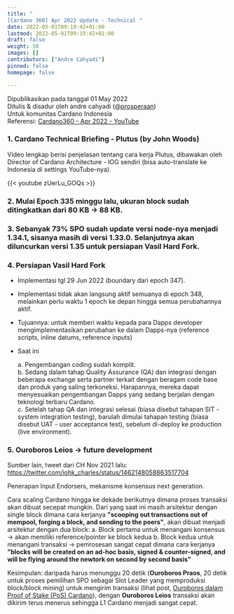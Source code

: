 ```yaml
---
title: "
[Cardano 360] Apr 2022 Update - Technical "
date: 2022-05-01T09:19:42+01:00
lastmod: 2022-05-01T09:19:42+01:00
draft: false
weight: 50
images: []
contributors: ["Andre Cahyadi"]
pinned: false
homepage: false

---
```


Dipublikasikan pada tanggal 01 May 2022 <br/>
Ditulis & disadur oleh andre cahyadi ([@prosperaan](https://forum.cardano.org/u/prosperaan)) <br/>
Untuk komunitas Cardano Indonesia <br/>
Referensi: [Cardano360 - Apr 2022 - YouTube](https://www.youtube.com/watch?v=b4x5OIy4shU)

### 1. Cardano Technical Briefing - Plutus (by John Woods)

Video lengkap berisi penjelasan tentang cara kerja Plutus, dibawakan oleh Director of Cardano Architecture - IOG sendiri (bisa auto-translate ke Indonesia di settings YouTube-nya).

{{<  youtube zUerLu_GOQs >}}

### 2. Mulai Epoch 335 minggu lalu, ukuran block sudah ditingkatkan dari 80 KB → 88 KB.

### 3. Sebanyak 73% SPO sudah update versi node-nya menjadi 1.34.1, sisanya masih di versi 1.33.0. Selanjutnya akan diluncurkan versi 1.35 untuk persiapan Vasil Hard Fork.

### 4. Persiapan Vasil Hard Fork

- Implementasi tgl 29 Jun 2022 (boundary dari epoch 347).

- Implementasi tidak akan langsung aktif semuanya di epoch 348, melainkan perlu waktu 1 epoch ke depan hingga semua perubahannya aktif.
- Tujuannya: untuk memberi waktu kepada para Dapps developer mengimplementasikan perubahan ke dalam Dapps-nya (reference scripts, inline datums, reference inputs)
- Saat ini

  a. Pengembangan coding sudah komplit.<br/>
  b. Sedang dalam tahap Quality Assurance (QA) dan integrasi dengan beberapa exchange serta partner terkait dengan beragam code base dan produk yang saling terkoneksi. Harapannya, mereka dapat menyesuaikan pengembangan Dapps yang sedang berjalan dengan teknologi terbaru Cardano.<br/>
  c. Setelah tahap QA dan integrasi selesai (biasa disebut tahapan SIT - system integration testing), barulah dimulai tahapan testing (biasa disebut UAT - user acceptance test), sebelum di-deploy ke production (live environment).<br/>

### 5. Ouroboros Leios → future development

Sumber lain, tweet dari CH Nov 2021 lalu: <https://twitter.com/iohk_charles/status/1462148058863517704>

Penerapan Input Endorsers, mekanisme konsensus next generation.

Cara scaling Cardano hingga ke dekade berikutnya dimana proses transaksi akan dibuat secepat mungkin. Dari yang saat ini masih arsitektur dengan single block dimana cara kerjanya **"scooping out transactions out of mempool, forging a block, and sending to the peers"**, akan dibuat menjadi arsitektur dengan dua block:
a. Block pertama untuk menangani konsensus → akan memiliki reference/pointer ke block kedua
b. Block kedua untuk menangani transaksi → pemrosesan sangat cepat
dimana cara kerjanya **"blocks will be created on an ad-hoc basis, signed & counter-signed, and will be flying around the newtork on second by second basis"**

Kesimpulan: daripada harus menunggu 20 detik (**Ouroboros Praos**, 20 detik untuk proses pemilihan SPO sebagai Slot Leader yang memproduksi block/block mining) untuk mengirim transaksi (lihat post, [Ouroboros dalam Proof of Stake (PoS) Cardano](https://forum.cardano.org/t/ouroboros-dalam-proof-of-stake-pos-cardano/93612)), dengan **Ouroboros Leios** transaksi akan dikirim terus menerus sehingga L1 Cardano menjadi sangat cepat.

